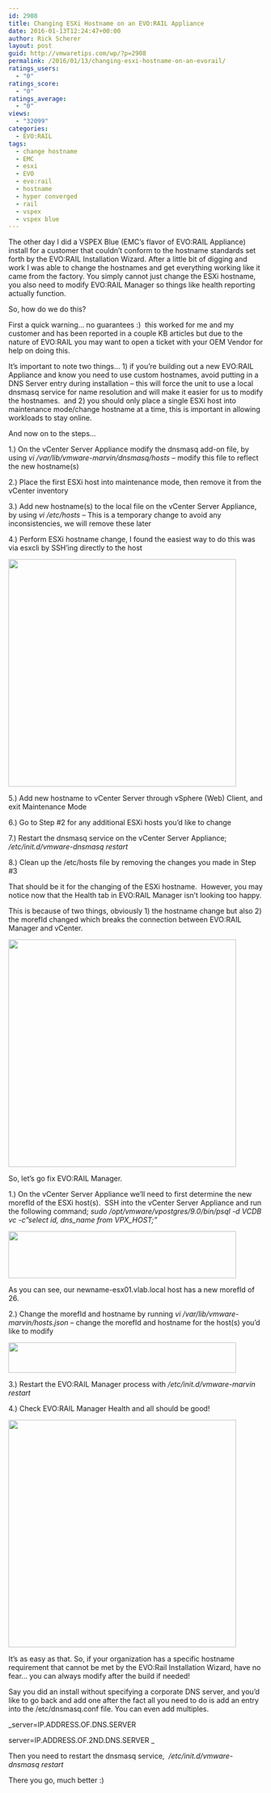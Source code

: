 ```yaml
---
id: 2908
title: Changing ESXi Hostname on an EVO:RAIL Appliance
date: 2016-01-13T12:24:47+00:00
author: Rick Scherer
layout: post
guid: http://vmwaretips.com/wp/?p=2908
permalink: /2016/01/13/changing-esxi-hostname-on-an-evorail/
ratings_users:
  - "0"
ratings_score:
  - "0"
ratings_average:
  - "0"
views:
  - "32099"
categories:
  - EVO:RAIL
tags:
  - change hostname
  - EMC
  - esxi
  - EVO
  - evo:rail
  - hostname
  - hyper converged
  - rail
  - vspex
  - vspex blue
---
```

The other day I did a VSPEX Blue (EMC&#8217;s flavor of EVO:RAIL Appliance) install for a customer that couldn&#8217;t conform to the hostname standards set forth by the EVO:RAIL Installation Wizard. After a little bit of digging and work I was able to change the hostnames and get everything working like it came from the factory. You simply cannot just change the ESXi hostname, you also need to modify EVO:RAIL Manager so things like health reporting actually function.

So, how do we do this?

First a quick warning&#8230; no guarantees :)  this worked for me and my customer and has been reported in a couple KB articles but due to the nature of EVO:RAIL you may want to open a ticket with your OEM Vendor for help on doing this.

It&#8217;s important to note two things&#8230; 1) if you&#8217;re building out a new EVO:RAIL Appliance and know you need to use custom hostnames, avoid putting in a DNS Server entry during installation &#8211; this will force the unit to use a local dnsmasq service for name resolution and will make it easier for us to modify the hostnames.  and 2) you should only place a single ESXi host into maintenance mode/change hostname at a time, this is important in allowing workloads to stay online.

And now on to the steps&#8230;

1.) On the vCenter Server Appliance modify the dnsmasq add-on file, by using _vi /var/lib/vmware-marvin/dnsmasq/hosts_ &#8211; modify this file to reflect the new hostname(s)

2.) Place the first ESXi host into maintenance mode, then remove it from the vCenter inventory

3.) Add new hostname(s) to the local file on the vCenter Server Appliance, by using _vi /etc/hosts_ &#8211; This is a temporary change to avoid any inconsistencies, we will remove these later

4.) Perform ESXi hostname change, I found the easiest way to do this was via esxcli by SSH&#8217;ing directly to the host

<a href="http://vmwaretips.com/wp/wp-content/uploads/2016/01/esxi-hostname-change.jpg" target="_blank"><img class="wp-image-2909 alignnone" style="margin-top: 0px; margin-bottom: 0px; border: 0px;" title="esxi-hostname-change" src="http://vmwaretips.com/wp/wp-content/uploads/2016/01/esxi-hostname-change-300x123.jpg" alt="" width="450" srcset="http://vmwaretips.com/wp/wp-content/uploads/2016/01/esxi-hostname-change-300x123.jpg 300w, http://vmwaretips.com/wp/wp-content/uploads/2016/01/esxi-hostname-change.jpg 593w" sizes="(max-width: 300px) 100vw, 300px" /></a>

5.) Add new hostname to vCenter Server through vSphere (Web) Client, and exit Maintenance Mode

6.) Go to Step #2 for any additional ESXi hosts you&#8217;d like to change

7.) Restart the dnsmasq service on the vCenter Server Appliance; _/etc/init.d/vmware-dnsmasq restart_

8.) Clean up the /etc/hosts file by removing the changes you made in Step #3

That should be it for the changing of the ESXi hostname.  However, you may notice now that the Health tab in EVO:RAIL Manager isn&#8217;t looking too happy.
  
This is because of two things, obviously 1) the hostname change but also 2) the morefId changed which breaks the connection between EVO:RAIL Manager and vCenter.

<a href="http://vmwaretips.com/wp/wp-content/uploads/2016/01/evorailmanager.jpg" target="_blank"><img class="wp-image-2913 alignnone" title="evorailmanager" src="http://vmwaretips.com/wp/wp-content/uploads/2016/01/evorailmanager.jpg" alt="" width="450" srcset="http://vmwaretips.com/wp/wp-content/uploads/2016/01/evorailmanager.jpg 498w, http://vmwaretips.com/wp/wp-content/uploads/2016/01/evorailmanager-300x139.jpg 300w" sizes="(max-width: 498px) 100vw, 498px" /></a>

So, let&#8217;s go fix EVO:RAIL Manager.

1.) On the vCenter Server Appliance we&#8217;ll need to first determine the new morefId of the ESXi host(s).  SSH into the vCenter Server Appliance and run the following command; _sudo /opt/vmware/vpostgres/9.0/bin/psql -d VCDB vc -c&#8221;select id, dns\_name from VPX\_HOST;&#8221;_

<a href="http://vmwaretips.com/wp/wp-content/uploads/2016/01/evo-psql.jpg" target="_blank"><img class="alignnone  wp-image-2917" style="margin: 0px; border: 0px;" title="evo-psql" src="http://vmwaretips.com/wp/wp-content/uploads/2016/01/evo-psql.jpg" alt="" width="450" height="93" srcset="http://vmwaretips.com/wp/wp-content/uploads/2016/01/evo-psql.jpg 853w, http://vmwaretips.com/wp/wp-content/uploads/2016/01/evo-psql-300x61.jpg 300w" sizes="(max-width: 450px) 100vw, 450px" /></a>

As you can see, our newname-esx01.vlab.local host has a new morefId of 26.

2.) Change the morefId and hostname by running _vi /var/lib/vmware-marvin/hosts.json_ &#8211; change the morefId and hostname for the host(s) you&#8217;d like to modify

<a href="http://vmwaretips.com/wp/wp-content/uploads/2016/01/hosts_json.jpg" target="_blank"><img class="alignnone  wp-image-2919" style="border: 0px; margin: 0px;" title="hosts_json" src="http://vmwaretips.com/wp/wp-content/uploads/2016/01/hosts_json.jpg" alt="" width="450" height="60" srcset="http://vmwaretips.com/wp/wp-content/uploads/2016/01/hosts_json.jpg 1129w, http://vmwaretips.com/wp/wp-content/uploads/2016/01/hosts_json-300x39.jpg 300w, http://vmwaretips.com/wp/wp-content/uploads/2016/01/hosts_json-1024x136.jpg 1024w" sizes="(max-width: 450px) 100vw, 450px" /></a>

3.) Restart the EVO:RAIL Manager process with _/etc/init.d/vmware-marvin restart_

4.) Check EVO:RAIL Manager Health and all should be good!

<a href="http://vmwaretips.com/wp/wp-content/uploads/2016/01/marvin-newhost.jpg" target="_blank"><img class="alignnone  wp-image-2920" style="border: 0px; margin: 0px;" title="marvin-newhost" src="http://vmwaretips.com/wp/wp-content/uploads/2016/01/marvin-newhost.jpg" alt="" width="450" srcset="http://vmwaretips.com/wp/wp-content/uploads/2016/01/marvin-newhost.jpg 1013w, http://vmwaretips.com/wp/wp-content/uploads/2016/01/marvin-newhost-300x74.jpg 300w" sizes="(max-width: 1013px) 100vw, 1013px" /></a>

It&#8217;s as easy as that. So, if your organization has a specific hostname requirement that cannot be met by the EVO:Rail Installation Wizard, have no fear&#8230; you can always modify after the build if needed!

Say you did an install without specifying a corporate DNS server, and you&#8217;d like to go back and add one after the fact all you need to do is add an entry into the /etc/dnsmasq.conf file. You can even add multiples.

_server=IP.ADDRESS.OF.DNS.SERVER
  
server=IP.ADDRESS.OF.2ND.DNS.SERVER _

Then you need to restart the dnsmasq service,  _/etc/init.d/vmware-dnsmasq restart_

There you go, much better :)